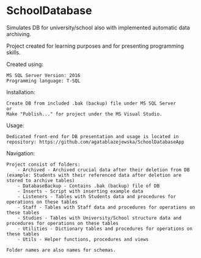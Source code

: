 # SchoolDatabase
Simulates DB for university/school also with implemented automatic data archiving.

Project created for learning purposes and for presenting programming skills. 

Created using:

	MS SQL Server Version: 2016
	Programming language: T-SQL
	
Installation:

	Create DB from included .bak (backup) file under MS SQL Server
	or
	Make "Publish..." for project under the MS Visual Studio.
	
Usage:

	Dedicated front-end for DB presentation and usage is located in repository: https://github.com/agatablazejewska/SchoolDatabaseApp
	
Navigation:

	Project consist of folders:
		- Archived - Archived crucial data after their deletion from DB (example: Students with their referenced data after deletion are stored to archive tables)
		- DatabaseBackup - Contains .bak (backup) file of DB
		- Inserts - Script with inserting example data
		- Listeners - Tables with Students data and procedures for operations on these tables
		- Staff - Tables with Staff data and procedures for operations on these tables
		- Studies - Tables with University/School structure data and procedures for operations on these tables
		- Utilities - Dictionary tables and procedures for operations on these tables
		- Utils - Helper functions, procedures and views
		
	Folder names are also names for schemas.
